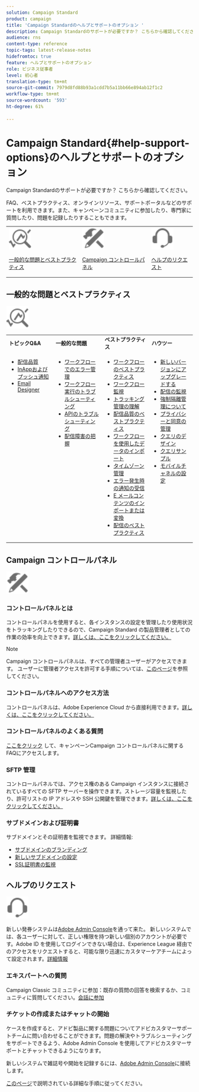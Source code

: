 ```yaml
---
solution: Campaign Standard
product: campaign
title: 'Campaign Standardのヘルプとサポートのオプション '
description: Campaign Standardのサポートが必要ですか？ こちらから確認してください。
audience: rns
content-type: reference
topic-tags: latest-release-notes
hidefromtoc: true
feature: ヘルプとサポートのオプション
role: ビジネス従事者
level: 初心者
translation-type: tm+mt
source-git-commit: 7979d8fd88b93a1cdd7b5a11bb66e894ab12f1c2
workflow-type: tm+mt
source-wordcount: '593'
ht-degree: 61%

---
```



# Campaign Standard{#help-support-options}のヘルプとサポートのオプション

Campaign Standardのサポートが必要ですか？ こちらから確認してください。

FAQ、ベストプラクティス、オンラインリソース、サポートポータルなどのサポートを利用できます。また、キャンペーンコミュニティに参加したり、専門家に質問したり、問題を記録したりすることもできます。

<table>
    <tr>
        <td><img src="start/using/assets/do-not-localize/icon-faq.svg" width="60px"><p><a href="#faq">一般的な問題とベストプラクティス</a></p></td>
        <td><img src="start/using/assets/do-not-localize/icon-control-panel.svg" width="60px"><p><a href="#control-panel">Campaign コントロールパネル</a></p></td>
        <td><img src="start/using/assets/do-not-localize/icon-support.svg" width="60px"><p><a href="#support">ヘルプのリクエスト</a></p></td>
    </tr>
</table>

## 一般的な問題とベストプラクティス

<img src="start/using/assets/do-not-localize/icon-faq.svg" width="60px">

<table>
    <tr><td><strong>トピックQ&amp;A</strong></td><td><strong>一般的な問題</strong></td><td><strong>ベストプラクティス</strong></td><td><strong>ハウツー</strong></td></tr>
    <tr>
    <td valign="top">
        <ul>
        <li><a href="sending/using/monitor-deliverability.md">配信品質</a></li>
        <li><a href="administration/using/aep-faq.md">InAppおよびプッシュ通知</a></li>
        <li><a href="designing/using/faq-email-designer.md">Email Designer </a></li>
        </ul>
    </td>
    <td valign="top">
        <ul>
        <li><a href="automating/using/monitoring-workflow-execution.md#error-management">ワークフローでのエラー管理</a></li>
        <li><a href="automating/using/best-practices-workflows.md">ワークフロー実行のトラブルシューティング</a></li>
        <li><a href="api/using/troubleshooting.md">APIのトラブルシューティング</a></li>
        <li><a href="sending/using/understanding-delivery-failures.md">配信障害の把握</a></li>
        </ul>
    </td>
   <td valign="top">
        <ul>
        <li><a href="automating/using/best-practices-workflows.md">ワークフローのベストプラクティス</a></li>
        <li><a href="automating/using/about-workflow-execution.md">ワークフロー監視</a></li>
        <li><a href="sending/using/tracking-messages.md">トラッキング管理の理解</a></li>
        <li><a href="sending/using/about-deliverability.md">配信品質のベストプラクティス</a></li>
        <li><a href="automating/using/creating-import-workflow-templates.md">ワークフローを使用したデータのインポート</a></li>
        <li><a href="sending/using/sending-messages-at-the-recipient-s-time-zone.md">タイムゾーン管理</a></li>
        <li><a href="sending/using/receiving-alerts-when-failures-happen.md">エラー発生時の通知の受信</a></li>
        <li><a href="designing/using/using-existing-content.md">E メールコンテンツのインポートまたは変換</a></li>
        <li><a href="sending/using/delivery-best-practices.md">配信のベストプラクティス</a></li>
        </ul>
    </td>
    <td valign="top">
        <ul>
        <li><a href="rn/using/release-planning.md">新しいバージョンにアップグレードする</a></li>
        <li><a href="sending/using/monitoring-a-delivery.md">配信の監視</a></li>
        <li><a href="sending/using/understanding-quarantine-management.md">強制隔離管理について</a></li>
        <li><a href="start/using/privacy-management.md">プライバシーと同意の管理</a></li>
        <li><a href="automating/using/query.md">クエリのデザイン</a></li>
        <li><a href="automating/using/query-samples.md">クエリサンプル</a></li>
        <li><a href="https://helpx.adobe.com/campaiacs-mobile.html">モバイルチャネルの設定</a></li>
        </ul>
    </td>
    </tr>
</table>

## Campaign コントロールパネル

<img src="start/using/assets/do-not-localize/icon-control-panel.svg" width="60px">

### コントロールパネルとは

コントロールパネルを使用すると、各インスタンスの設定を管理したり使用状況をトラッキングしたりできるので、Campaign Standard の製品管理者としての作業の効率を向上できます。[詳しくは、ここをクリックしてください。](https://experienceleague.adobe.com/docs/control-panel/using/discover-control-panel/key-features.html?lang=en#discover-control-panel)

>[!NOTE]
>
>Campaign コントロールパネルは、すべての管理者ユーザーがアクセスできます。 ユーザーに管理者アクセスを許可する手順については、[このページ](https://experienceleague.adobe.com/docs/control-panel/using/discover-control-panel/managing-permissions.html?lang=en#discover-control-panel)を参照してください。

### コントロールパネルへのアクセス方法

 コントロールパネルは、Adobe Experience Cloud から直接利用できます。[詳しくは、ここをクリックしてください。](https://experienceleague.adobe.com/docs/control-panel/using/discover-control-panel/accessing-control-panel.html?lang=en#discover-control-panel)

### コントロールパネルのよくある質問

[ここをクリック](https://experienceleague.adobe.com/docs/control-panel/using/faq.html?lang=en) して、キャンペーンCampaign コントロールパネルに関するFAQにアクセスします。

### SFTP 管理

コントロールパネルでは、アクセス権のある Campaign インスタンスに接続されているすべての SFTP サーバーを操作できます。ストレージ容量を監視したり、許可リストの IP アドレスや SSH 公開鍵を管理できます。[詳しくは、ここをクリックしてください。](https://experienceleague.adobe.com/docs/control-panel/using/sftp-management/about-sftp-management.html?lang=en#sftp-management)

### サブドメインおよび証明書

サブドメインとその証明書を監視できます。 詳細情報:

* [サブドメインのブランディング](https://experienceleague.adobe.com/docs/control-panel/using/subdomains-and-certificates/subdomains-branding.html?lang=en#subdomains-and-certificates)
* [新しいサブドメインの設定](https://experienceleague.adobe.com/docs/control-panel/using/subdomains-and-certificates/setting-up-new-subdomain.html?lang=en#subdomains-and-certificates)
* [SSL証明書の監視](https://experienceleague.adobe.com/docs/control-panel/using/subdomains-and-certificates/renewing-subdomain-certificate.html?lang=en#subdomains-and-certificates)

## ヘルプのリクエスト

<img src="start/using/assets/do-not-localize/icon-support.svg" width="60px">

新しい発券システムは[Adobe Admin Console](https://adminconsole.adobe.com/overview)を通って来た。 新しいシステムでは、各ユーザーに対して、正しい権限を持つ新しい個別のアカウントが必要です。Adobe ID を使用してログインできない場合は、Experience League 経由でのアクセスをリクエストすると、可能な限り迅速にカスタマーケアチームによって設定されます。[詳細情報](https://helpx.adobe.com/jp/enterprise/admin-guide.html/enterprise/using/support-for-experience-cloud.ug.html)

### エキスパートへの質問

Campaign Classic コミュニティに参加：既存の質問の回答を検索するか、コミュニティに質問してください。[会話に参加](https://experienceleaguecommunities.adobe.cadobe-campaign-standard/ct-p/adobe-campaign-standard-community)

### チケットの作成またはチャットの開始

ケースを作成すると、アドビ製品に関する問題についてアドビカスタマーサポートチームに問い合わせることができます。問題の解決やトラブルシューティングをサポートできるよう、Adobe Admin Console を使用してアドビカスタマーサポートとチャットできるようになります。

新しいシステムで雑誌号や開始を記録するには、[Adobe Admin Console](https://adminconsole.adobe.com/overview)に接続します。

[このページ](https://helpx.adobe.com/enterprise/admin-guide.html/enterprise/using/support-for-experience-cloud.ug.html)で説明されている詳細な手順に従ってください。
